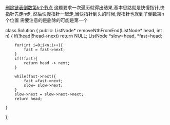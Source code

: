 [删除链表倒数第k个节点](https://leetcode-cn.com/problems/remove-nth-node-from-end-of-list/)
这题要求一次遍历就得出结果,基本思路就是快慢指针,快指针先走n步, 然后快慢指针一起走,当快指针到头的时候,慢指针也就到了倒数第n个位置
需要注意的是删除的可能是第一个

class Solution {
public:
    ListNode* removeNthFromEnd(ListNode* head, int n) {
        if(!head|!head->next) return NULL;
        ListNode *slow=head, *fast=head;
        
        for(int i=0;i<n;i++){
            fast = fast->next;
        }
        if(!fast){
            return head -> next;    
        }
        
        while(fast->next){
            fast =fast->next;
            slow= slow->next;
        }
        slow->next = slow->next->next;
        return head;
        
    }
};

